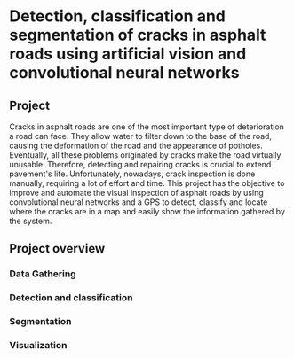 # Detection, classification and segmentation of cracks in asphalt roads using artificial vision and convolutional neural networks

## Project 
Cracks in asphalt roads are one of the most important type of deterioration a road can face. They allow water to filter down to the base of the road, causing the deformation of the road and the appearance of potholes. Eventually, all these problems originated by cracks make the road virtually unusable. Therefore, detecting and repairing cracks is crucial to extend pavement's life. Unfortunately, nowadays, crack inspection is done manually, requiring a lot of effort and time. This project has the objective to improve and automate the visual inspection of asphalt roads by using convolutional neural networks and a GPS to detect, classify and locate where the cracks are in a map and easily show the information gathered by the system.

## Project overview

### Data Gathering

### Detection and classification

### Segmentation

### Visualization
